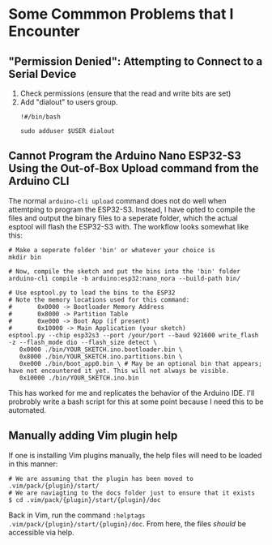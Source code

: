 # Some Commmon Problems that I Encounter

## "Permission Denied": Attempting to Connect to a Serial Device

1. Check permissions (ensure that the read and write bits are set)
2. Add "dialout" to users group.
   ```
   !#/bin/bash

   sudo adduser $USER dialout
   ```

## Cannot Program the Arduino Nano ESP32-S3 Using the Out-of-Box Upload command from the Arduino CLI

The normal `arduino-cli upload` command does not do well when attemtping to program the ESP32-S3. Instead, I have opted to compile the files and output the binary files to a seperate folder, which the actual esptool will flash the ESP32-S3 with. The workflow looks somewhat like this:

```
# Make a seperate folder 'bin' or whatever your choice is
mkdir bin

# Now, compile the sketch and put the bins into the 'bin' folder
arduino-cli compile -b arduino:esp32:nano_nora --build-path bin/

# Use esptool.py to load the bins to the ESP32
# Note the memory locations used for this command:
#       0x0000 -> Bootloader Memory Address
#       0x8000 -> Partition Table
#       0xe000 -> Boot App (if present)
#       0x10000 -> Main Application (your sketch)
esptool.py --chip esp32s3 --port /your/port --baud 921600 write_flash -z --flash_mode dio --flash_size detect \
   0x0000 ./bin/YOUR_SKETCH.ino.bootloader.bin \
   0x8000 ./bin/YOUR_SKETCH.ino.partitions.bin \
   0xe000 ./bin/boot_app0.bin \ # May be an optional bin that appears; have not encountered it yet. This will not always be visible. 
   0x10000 ./bin/YOUR_SKETCH.ino.bin
```

This has worked for me and replicates the behavior of the Arduino IDE. I'll probrobly write a bash script for this at some point because I need this to be automated. 

## Manually adding Vim plugin help

If one is installing Vim plugins manually, the help files will need to be loaded in this manner:

```
# We are assuming that the plugin has been moved to .vim/pack/{plugin}/start/
# We are naviagting to the docs folder just to ensure that it exists
$ cd .vim/pack/{plugin}/start/{plugin}/doc
```

Back in Vim, run the command `:helptags .vim/pack/{plugin}/start/{plugin}/doc`. From here, the files *should* be accessible via help.
